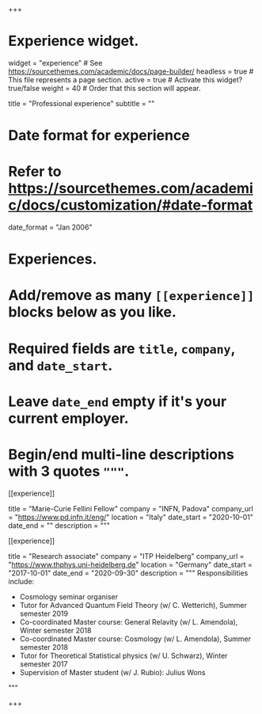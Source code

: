 +++
# Experience widget.
widget = "experience"  # See https://sourcethemes.com/academic/docs/page-builder/
headless = true  # This file represents a page section.
active = true  # Activate this widget? true/false
weight = 40  # Order that this section will appear.

title = "Professional experience"
subtitle = ""

# Date format for experience
#   Refer to https://sourcethemes.com/academic/docs/customization/#date-format
date_format = "Jan 2006"

# Experiences.
#   Add/remove as many `[[experience]]` blocks below as you like.
#   Required fields are `title`, `company`, and `date_start`.
#   Leave `date_end` empty if it's your current employer.
#   Begin/end multi-line descriptions with 3 quotes `"""`.

[[experience]]

  title = "Marie-Curie Fellini Fellow"
  company = "INFN, Padova"
  company_url = "https://www.pd.infn.it/eng/"
  location = "Italy"
  date_start = "2020-10-01"
  date_end = ""
  description = """


[[experience]]

  title = "Research associate"
  company = "ITP Heidelberg"
  company_url = "https://www.thphys.uni-heidelberg.de"
  location = "Germany"
  date_start = "2017-10-01"
  date_end = "2020-09-30"
  description = """
  Responsibilities include:
  
  * Cosmology seminar organiser
  * Tutor for Advanced Quantum Field Theory (w/ C. Wetterich), Summer semester 2019
  * Co-coordinated Master course: General Relavity (w/ L. Amendola), Winter semester 2018
  * Co-coordinated Master course: Cosmology (w/ L. Amendola), Summer semester 2018
  * Tutor for Theoretical Statistical physics (w/ U. Schwarz), Winter semester 2017
  * Supervision of Master student (w/ J. Rubio): Julius Wons

"""

+++
